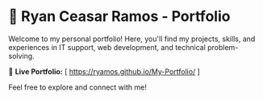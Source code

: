 # 🚀 Ryan Ceasar Ramos - Portfolio

Welcome to my personal portfolio! Here, you'll find my projects, skills, and experiences in IT support, web development, and technical problem-solving.

🔗 **Live Portfolio:** [ https://ryamos.github.io/My-Portfolio/ ]

Feel free to explore and connect with me!
